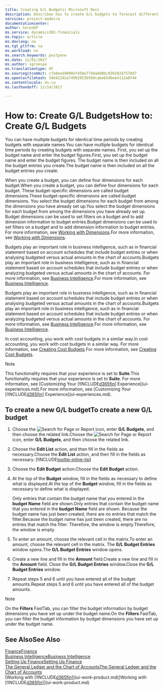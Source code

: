 ```yaml
---
title: Creating G/L Budgets| Microsoft Docs
description: Describes hos to create G/L budgets to forecast different financial activities and assign dimensions for business intelligence purposes.
services: project-madeira
documentationcenter: 
author: SorenGP
ms.service: dynamics365-financials
ms.topic: article
ms.devlang: na
ms.tgt_pltfrm: na
ms.workload: na
ms.search.keywords: postpone
ms.date: 12/01/2017
ms.author: sgroespe
ms.translationtype: HT
ms.sourcegitcommit: cfe0eed4090ef458e774da8d0bc03910247570d7
ms.openlocfilehash: 34642192e74992953b569cabeb5dbeb4112a0f44
ms.contentlocale: en-ca
ms.lasthandoff: 12/14/2017

---
```

# <a name="how-to-create-gl-budgets"></a><span data-ttu-id="4d547-103">How to: Create G/L Budgets</span><span class="sxs-lookup"><span data-stu-id="4d547-103">How to: Create G/L Budgets</span></span>
<span data-ttu-id="4d547-104">You can have multiple budgets for identical time periods by creating budgets with separate names.</span><span class="sxs-lookup"><span data-stu-id="4d547-104">You can have multiple budgets for identical time periods by creating budgets with separate names.</span></span> <span data-ttu-id="4d547-105">First, you set up the budget name and enter the budget figures.</span><span class="sxs-lookup"><span data-stu-id="4d547-105">First, you set up the budget name and enter the budget figures.</span></span> <span data-ttu-id="4d547-106">The budget name is then included on all the budget entries you create.</span><span class="sxs-lookup"><span data-stu-id="4d547-106">The budget name is then included on all the budget entries you create.</span></span>  

 <span data-ttu-id="4d547-107">When you create a budget, you can define four dimensions for each budget.</span><span class="sxs-lookup"><span data-stu-id="4d547-107">When you create a budget, you can define four dimensions for each budget.</span></span> <span data-ttu-id="4d547-108">These budget-specific dimensions are called budget dimensions.</span><span class="sxs-lookup"><span data-stu-id="4d547-108">These budget-specific dimensions are called budget dimensions.</span></span> <span data-ttu-id="4d547-109">You select the budget dimensions for each budget from among the dimensions you have already set up.</span><span class="sxs-lookup"><span data-stu-id="4d547-109">You select the budget dimensions for each budget from among the dimensions you have already set up.</span></span> <span data-ttu-id="4d547-110">Budget dimensions can be used to set filters on a budget and to add dimension information to budget entries.</span><span class="sxs-lookup"><span data-stu-id="4d547-110">Budget dimensions can be used to set filters on a budget and to add dimension information to budget entries.</span></span> <span data-ttu-id="4d547-111">For more information, see [Working with Dimensions](finance-dimensions.md).</span><span class="sxs-lookup"><span data-stu-id="4d547-111">For more information, see [Working with Dimensions](finance-dimensions.md).</span></span>

 <span data-ttu-id="4d547-112">Budgets play an important role in business intelligence, such as in financial statement based on account schedules that include budget entries or when analysing budgeted versus actual amounts in the chart of accounts.</span><span class="sxs-lookup"><span data-stu-id="4d547-112">Budgets play an important role in business intelligence, such as in financial statement based on account schedules that include budget entries or when analyzing budgeted versus actual amounts in the chart of accounts.</span></span> <span data-ttu-id="4d547-113">For more information, see [Business Intelligence](bi.md).</span><span class="sxs-lookup"><span data-stu-id="4d547-113">For more information, see [Business Intelligence](bi.md).</span></span>

 <span data-ttu-id="4d547-114">Budgets play an important role in business intelligence, such as in financial statement based on account schedules that include budget entries or when analysing budgeted versus actual amounts in the chart of accounts.</span><span class="sxs-lookup"><span data-stu-id="4d547-114">Budgets play an important role in business intelligence, such as in financial statement based on account schedules that include budget entries or when analyzing budgeted versus actual amounts in the chart of accounts.</span></span> <span data-ttu-id="4d547-115">For more information, see [Business Intelligence](bi.md).</span><span class="sxs-lookup"><span data-stu-id="4d547-115">For more information, see [Business Intelligence](bi.md).</span></span>

<span data-ttu-id="4d547-116">In cost accounting, you work with cost budgets in a similar way.</span><span class="sxs-lookup"><span data-stu-id="4d547-116">In cost accounting, you work with cost budgets in a similar way.</span></span> <span data-ttu-id="4d547-117">For more information, see [Creating Cost Budgets](finance-create-cost-budgets.md).</span><span class="sxs-lookup"><span data-stu-id="4d547-117">For more information, see [Creating Cost Budgets](finance-create-cost-budgets.md).</span></span>    

 > [!NOTE]  
>   <span data-ttu-id="4d547-118">This functionality requires that your experience is set to **Suite**.</span><span class="sxs-lookup"><span data-stu-id="4d547-118">This functionality requires that your experience is set to **Suite**.</span></span> <span data-ttu-id="4d547-119">For more information, see [Customizing Your [!INCLUDE[d365fin](includes/d365fin_md.md)] Experience](ui-experiences.md).</span><span class="sxs-lookup"><span data-stu-id="4d547-119">For more information, see [Customizing Your [!INCLUDE[d365fin](includes/d365fin_md.md)] Experience](ui-experiences.md).</span></span>  

## <a name="to-create-a-new-gl-budget"></a><span data-ttu-id="4d547-120">To create a new G/L budget</span><span class="sxs-lookup"><span data-stu-id="4d547-120">To create a new G/L budget</span></span>  
1. <span data-ttu-id="4d547-121">Choose the ![Search for Page or Report](media/ui-search/search_small.png "Search for Page or Report icon") icon, enter **G/L Budgets**, and then choose the related link.</span><span class="sxs-lookup"><span data-stu-id="4d547-121">Choose the ![Search for Page or Report](media/ui-search/search_small.png "Search for Page or Report icon") icon, enter **G/L Budgets**, and then choose the related link.</span></span>  
2. <span data-ttu-id="4d547-122">Choose the **Edit List** action, and then fill in the fields as necessary.</span><span class="sxs-lookup"><span data-stu-id="4d547-122">Choose the **Edit List** action, and then fill in the fields as necessary.</span></span> [!INCLUDE[tooltip-inline-tip](includes/tooltip-inline-tip_md.md)]  
3. <span data-ttu-id="4d547-123">Choose the **Edit Budget** action.</span><span class="sxs-lookup"><span data-stu-id="4d547-123">Choose the **Edit Budget** action.</span></span>
4. <span data-ttu-id="4d547-124">At the top of the **Budget** window, fill in the fields as necessary to define what is displayed.</span><span class="sxs-lookup"><span data-stu-id="4d547-124">At the top of the **Budget** window, fill in the fields as necessary to define what is displayed.</span></span>  

    <span data-ttu-id="4d547-125">Only entries that contain the budget name that you entered in the **budget Name** field are shown.</span><span class="sxs-lookup"><span data-stu-id="4d547-125">Only entries that contain the budget name that you entered in the **budget Name** field are shown.</span></span> <span data-ttu-id="4d547-126">Because the budget name has just been created, there are no entries that match the filter.</span><span class="sxs-lookup"><span data-stu-id="4d547-126">Because the budget name has just been created, there are no entries that match the filter.</span></span> <span data-ttu-id="4d547-127">Therefore, the window is empty.</span><span class="sxs-lookup"><span data-stu-id="4d547-127">Therefore, the window is empty.</span></span>  
5. <span data-ttu-id="4d547-128">To enter an amount, choose the relevant cell in the matrix.</span><span class="sxs-lookup"><span data-stu-id="4d547-128">To enter an amount, choose the relevant cell in the matrix.</span></span> <span data-ttu-id="4d547-129">The **G/L Budget Entries** window opens.</span><span class="sxs-lookup"><span data-stu-id="4d547-129">The **G/L Budget Entries** window opens.</span></span>  
6. <span data-ttu-id="4d547-130">Create a new line and fill in the **Amount** field.</span><span class="sxs-lookup"><span data-stu-id="4d547-130">Create a new line and fill in the **Amount** field.</span></span> <span data-ttu-id="4d547-131">Close the **G/L Budget Entries** window.</span><span class="sxs-lookup"><span data-stu-id="4d547-131">Close the **G/L Budget Entries** window.</span></span>  
7. <span data-ttu-id="4d547-132">Repeat steps 5 and 6 until you have entered all of the budget amounts.</span><span class="sxs-lookup"><span data-stu-id="4d547-132">Repeat steps 5 and 6 until you have entered all of the budget amounts.</span></span>  

> [!NOTE]  
>  <span data-ttu-id="4d547-133">On the **Filters** FastTab, you can filter the budget information by budget dimensions you have set up under the budget name.</span><span class="sxs-lookup"><span data-stu-id="4d547-133">On the **Filters** FastTab, you can filter the budget information by budget dimensions you have set up under the budget name.</span></span>   

## <a name="see-also"></a><span data-ttu-id="4d547-134">See Also</span><span class="sxs-lookup"><span data-stu-id="4d547-134">See Also</span></span>
[<span data-ttu-id="4d547-135">Finance</span><span class="sxs-lookup"><span data-stu-id="4d547-135">Finance</span></span>](finance.md)  
[<span data-ttu-id="4d547-136">Business Intelligence</span><span class="sxs-lookup"><span data-stu-id="4d547-136">Business Intelligence</span></span>](bi.md)  
[<span data-ttu-id="4d547-137">Setting Up Finance</span><span class="sxs-lookup"><span data-stu-id="4d547-137">Setting Up Finance</span></span>](finance-setup-finance.md)  
[<span data-ttu-id="4d547-138">The General Ledger and the Chart of Accounts</span><span class="sxs-lookup"><span data-stu-id="4d547-138">The General Ledger and the Chart of Accounts</span></span>](finance-general-ledger.md)  
<span data-ttu-id="4d547-139">[Working with [!INCLUDE[d365fin](includes/d365fin_md.md)]](ui-work-product.md)</span><span class="sxs-lookup"><span data-stu-id="4d547-139">[Working with [!INCLUDE[d365fin](includes/d365fin_md.md)]](ui-work-product.md)</span></span>  

